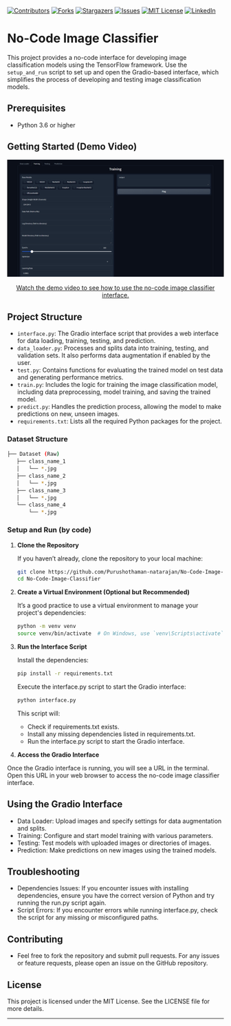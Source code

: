 [![Contributors][contributors-shield]][contributors-url]
[![Forks][forks-shield]][forks-url]
[![Stargazers][stars-shield]][stars-url]
[![Issues][issues-shield]][issues-url]
[![MIT License][license-shield]][license-url]
[![LinkedIn][linkedin-shield]][linkedin-url]

# No-Code Image Classifier

This project provides a no-code interface for developing image classification models using the TensorFlow framework. 
Use the `setup_and_run` script to set up and open the Gradio-based interface, which simplifies the process of developing and testing image classification models.

## Prerequisites

- Python 3.6 or higher

## Getting Started (Demo Video)

<p align="center">
  <img src="data/demo snap.png" alt="Preview">
</p>

<p style="text-align: center;">
  <a href="https://www.youtube.com/watch?v=znRVrnVDgD8" target="_blank">Watch the demo video to see how to use the no-code image classifier interface.</a>
</p>

## Project Structure

- `interface.py`: The Gradio interface script that provides a web interface for data loading, training, testing, and prediction.
- `data_loader.py`: Processes and splits data into training, testing, and validation sets. It also performs data augmentation if enabled by the user.
- `test.py`: Contains functions for evaluating the trained model on test data and generating performance metrics.
- `train.py`: Includes the logic for training the image classification model, including data preprocessing, model training, and saving the trained model.
- `predict.py`: Handles the prediction process, allowing the model to make predictions on new, unseen images.
- `requirements.txt`: Lists all the required Python packages for the project.

### Dataset Structure

```sh
├── Dataset (Raw)
   ├── class_name_1
   │   └── *.jpg
   ├── class_name_2
   │   └── *.jpg
   ├── class_name_3
   │   └── *.jpg
   └── class_name_4
       └── *.jpg
```


### Setup and Run (by code)

1. **Clone the Repository**

   If you haven’t already, clone the repository to your local machine:

   ```sh
   git clone https://github.com/Purushothaman-natarajan/No-Code-Image-Classifier
   cd No-Code-Image-Classifier
   ```
2. **Create a Virtual Environment (Optional but Recommended)**

   It’s a good practice to use a virtual environment to manage your project's dependencies:

   ```sh 
   python -m venv venv
   source venv/bin/activate  # On Windows, use `venv\Scripts\activate`
   ```
3. **Run the Interface Script**

   Install the dependencies:

   ```sh 
   pip install -r requirements.txt 
   ```
      
   Execute the interface.py script to start the Gradio interface:

   ```sh 
   python interface.py
   ```
   This script will:
   - Check if requirements.txt exists.
   - Install any missing dependencies listed in requirements.txt.
   - Run the interface.py script to start the Gradio interface.

5. **Access the Gradio Interface**

Once the Gradio interface is running, you will see a URL in the terminal. Open this URL in your web browser to access the no-code image classifier interface.

## Using the Gradio Interface
- Data Loader: Upload images and specify settings for data augmentation and splits.
- Training: Configure and start model training with various parameters.
- Testing: Test models with uploaded images or directories of images.
- Prediction: Make predictions on new images using the trained models.

## Troubleshooting
- Dependencies Issues: If you encounter issues with installing dependencies, ensure you have the correct version of Python and try running the run.py script again.
- Script Errors: If you encounter errors while running interface.py, check the script for any missing or misconfigured paths.

## Contributing
- Feel free to fork the repository and submit pull requests. For any issues or feature requests, please open an issue on the GitHub repository.

## License
This project is licensed under the MIT License. See the LICENSE file for more details.


----
[contributors-shield]: https://img.shields.io/github/contributors/Purushothaman-natarajan/No-Code-Image-Classifier.svg?style=flat-square
[contributors-url]: https://github.com/Purushothaman-natarajan/No-Code-Image-Classifier/graphs/contributors
[forks-shield]: https://img.shields.io/github/forks/Purushothaman-natarajan/No-Code-Image-Classifier.svg?style=flat-square
[forks-url]: https://github.com/Purushothaman-natarajan/No-Code-Image-Classifier/network/members
[stars-shield]: https://img.shields.io/github/stars/Purushothaman-natarajan/No-Code-Image-Classifier.svg?style=flat-square
[stars-url]: https://github.com/Purushothaman-natarajan/No-Code-Image-Classifier/stargazers
[issues-shield]: https://img.shields.io/github/issues/Purushothaman-natarajan/No-Code-Image-Classifier.svg?style=flat-square
[issues-url]: https://github.com/Purushothaman-natarajan/No-Code-Image-Classifier/issues
[license-shield]: https://img.shields.io/github/license/Purushothaman-natarajan/No-Code-Image-Classifier.svg?style=flat-square
[license-url]: https://github.com/Purushothaman-natarajan/No-Code-Image-Classifier/blob/main/LICENSE
[linkedin-shield]: https://img.shields.io/badge/-LinkedIn-black.svg?style=flat-square&logo=linkedin&colorB=555
[linkedin-url]: https://www.linkedin.com/in/purushothamann/
